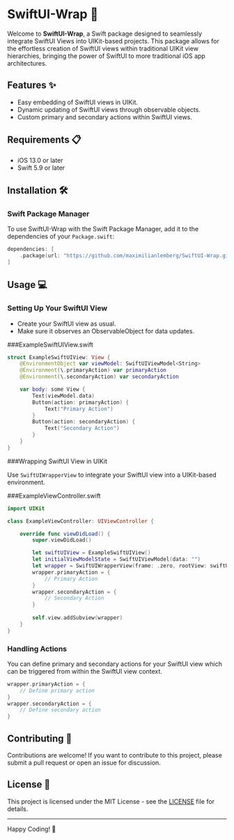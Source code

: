 # SwiftUI-Wrap 🌯

Welcome to **SwiftUI-Wrap**, a Swift package designed to seamlessly integrate SwiftUI Views into UIKit-based projects. This package allows for the effortless creation of SwiftUI views within traditional UIKit view hierarchies, bringing the power of SwiftUI to more traditional iOS app architectures.

## Features ✨
- Easy embedding of SwiftUI views in UIKit.
- Dynamic updating of SwiftUI views through observable objects.
- Custom primary and secondary actions within SwiftUI views.

## Requirements 📋
- iOS 13.0 or later
- Swift 5.9 or later

## Installation 🛠️

### Swift Package Manager
To use SwiftUI-Wrap with the Swift Package Manager, add it to the dependencies of your `Package.swift`:

```swift
dependencies: [
    .package(url: "https://github.com/maximilianlemberg/SwiftUI-Wrap.git", .upToNextMajor(from: "1.0.0"))
]
```

## Usage 💻

### Setting Up Your SwiftUI View

- Create your SwiftUI view as usual.
- Make sure it observes an ObservableObject for data updates.

###ExampleSwiftUIView.swift

```swift
struct ExampleSwiftUIView: View {
    @EnvironmentObject var viewModel: SwiftUIViewModel<String>
    @Environment(\.primaryAction) var primaryAction
    @Environment(\.secondaryAction) var secondaryAction

    var body: some View {
        Text(viewModel.data)
        Button(action: primaryAction) {
            Text("Primary Action")
        }
        Button(action: secondaryAction) {
            Text("Secondary Action")
        }
    }
}

```

###Wrapping SwiftUI View in UIKit

Use `SwiftUIWrapperView` to integrate your SwiftUI view into a UIKit-based environment.

###ExampleViewController.swift

```swift
import UIKit

class ExampleViewController: UIViewController {

    override func viewDidLoad() {
        super.viewDidLoad()

        let swiftUIView = ExampleSwiftUIView()
        let initialViewModelState = SwiftUIViewModel(data: "")
        let wrapper = SwiftUIWrapperView(frame: .zero, rootView: swiftUIView, viewModel: initialViewModelState)
        wrapper.primaryAction = {
            // Primary Action
        }
        wrapper.secondaryAction = {
            // Secondary Action
        }
                
        self.view.addSubview(wrapper)
    }
}

```


### Handling Actions
You can define primary and secondary actions for your SwiftUI view which can be triggered from within the SwiftUI view context.

```swift
wrapper.primaryAction = {
    // Define primary action
}
wrapper.secondaryAction = {
    // Define secondary action
}

```

## Contributing 🤝
Contributions are welcome! If you want to contribute to this project, please submit a pull request or open an issue for discussion.

## License 📄
This project is licensed under the MIT License - see the [LICENSE](./License.txt) file for details.

---

Happy Coding! 🎉

